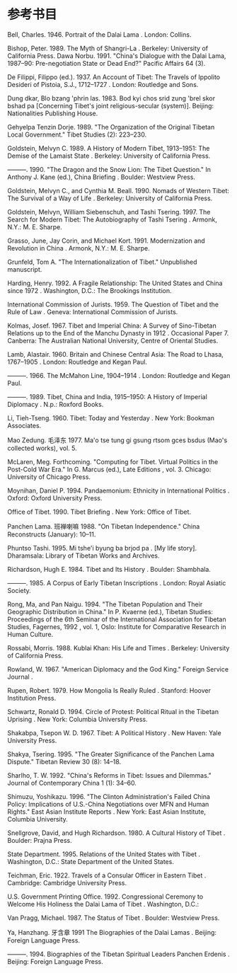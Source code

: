 # 参考书目
Bell, Charles. 1946. Portrait of the Dalai Lama . London: Collins. 

Bishop, Peter. 1989. The Myth of Shangri-La . Berkeley: University of California Press. 
Dawa Norbu. 1991. "China's Dialogue with the Dalai Lama, 1987–90: Pre-negotiation State or Dead End?" Pacific Affairs 64 (3). 

De Filippi, Filippo (ed.). 1937. An Account of Tibet: The Travels of Ippolito Desideri of Pistoia, S.J., 1712–1727 . London: Routledge and Sons. 

Dung dkar, Blo bzang 'phrin las. 1983. Bod kyi chos srid zung 'brel skor bshad pa [Concerning Tibet's joint religious-secular (system)]. Beijing: Nationalities Publishing House. 

Gehyelpa Tenzin Dorje. 1989. "The Organization of the Original Tibetan Local Government." Tibet Studies (2): 223–230. 

Goldstein, Melvyn C. 1989. A History of Modern Tibet, 1913–1951: The Demise of the Lamaist State . Berkeley: University of California Press. 

———. 1990. "The Dragon and the Snow Lion: The Tibet Question." In Anthony J. Kane (ed.), China Briefing . Boulder: Westview Press. 

Goldstein, Melvyn C., and Cynthia M. Beall. 1990. Nomads of Western Tibet: The Survival of a Way of Life . Berkeley: University of California Press. 

Goldstein, Melvyn, William Siebenschuh, and Tashi Tsering. 1997. The Search for Modern Tibet: The Autobiography of Tashi Tsering . Armonk, N.Y.: M. E. Sharpe. 

Grasso, June, Jay Corin, and Michael Kort. 1991. Modernization and Revolution in China . Armonk, N.Y.: M. E. Sharpe. 

Grunfeld, Tom A. "The Internationalization of Tibet." Unpublished manuscript.

Harding, Henry. 1992. A Fragile Relationship: The United States and China since 1972 . Washington, D.C.: The Brookings Institution. 

International Commission of Jurists. 1959. The Question of Tibet and the Rule of Law . Geneva: International Commission of Jurists. 

Kolmas, Josef. 1967. Tibet and Imperial China: A Survey of Sino-Tibetan Relations up to the End of the Manchu Dynasty in 1912 . Occasional Paper 7. Canberra: The Australian National University, Centre of Oriental Studies. 

Lamb, Alastair. 1960. Britain and Chinese Central Asia: The Road to Lhasa, 1767–1905 . London: Routledge and Kegan Paul. 

———. 1966. The McMahon Line, 1904–1914 . London: Routledge and Kegan Paul. 

———. 1989. Tibet, China and India, 1915–1950: A History of Imperial Diplomacy . N.p.: Roxford Books. 

Li, Tieh-Tseng. 1960. Tibet: Today and Yesterday . New York: Bookman Associates. 

Mao Zedung. 毛泽东 1977. Ma'o tse tung gi gsung rtsom gces bsdus (Mao's collected works), vol. 5. 

McLaren, Meg. Forthcoming. "Computing for Tibet. Virtual Politics in the Post-Cold War Era." In G. Marcus (ed.), Late Editions , vol. 3. Chicago: University of Chicago Press. 

Moynihan, Daniel P. 1994. Pandaemonium: Ethnicity in International Politics . Oxford: Oxford University Press. 

Office of Tibet. 1990. Tibet Briefing . New York: Office of Tibet. 

Panchen Lama. 班禅喇嘛 1988. "On Tibetan Independence." China Reconstructs (January): 10–11. 

Phuntso Tashi. 1995. Mi tshe'i byung ba brjod pa . [My life story]. Dharamsala: Library of Tibetan Works and Archives. 

Richardson, Hugh E. 1984. Tibet and Its History . Boulder: Shambhala. 

———. 1985. A Corpus of Early Tibetan Inscriptions . London: Royal Asiatic Society. 

Rong, Ma, and Pan Naigu. 1994. "The Tibetan Population and Their Geographic Distribution in China." In P. Kvaerne (ed.), Tibetan Studies: Proceedings of the 6th Seminar of the International Association for Tibetan Studies, Fagernes, 1992 , vol. 1, Oslo: Institute for Comparative Research in Human Culture. 

Rossabi, Morris. 1988. Kublai Khan: His Life and Times . Berkeley: University of California Press. 

Rowland, W. 1967. "American Diplomacy and the God King." Foreign Service Journal . 

Rupen, Robert. 1979. How Mongolia Is Really Ruled . Stanford: Hoover Institution Press. 

Schwartz, Ronald D. 1994. Circle of Protest: Political Ritual in the Tibetan Uprising . New York: Columbia University Press. 

Shakabpa, Tsepon W. D. 1967. Tibet: A Political History . New Haven: Yale University Press. 

Shakya, Tsering. 1995. "The Greater Significance of the Panchen Lama Dispute." Tibetan Review 30 (8): 14–18. 

Sharlho, T. W. 1992. "China's Reforms in Tibet: Issues and Dilemmas." Journal of Contemporary China 1 (1): 34–60. 

Shimuzu, Yoshikazu. 1996. "The Clinton Administration's Failed China Policy: Implications of U.S.-China Negotiations over MFN and Human Rights." East Asian Institute Reports . New York: East Asian Institute, Columbia University. 

Snellgrove, David, and Hugh Richardson. 1980. A Cultural History of Tibet . Boulder: Prajna Press. 

State Department. 1995. Relations of the United States with Tibet . Washington, D.C.: State Department of the United States. 

Teichman, Eric. 1922. Travels of a Consular Officer in Eastern Tibet . Cambridge: Cambridge University Press. 

U.S. Government Printing Office. 1992. Congressional Ceremony to Welcome His Holiness the Dalai Lama of Tibet . Washington, D.C.: 

Van Pragg, Michael. 1987. The Status of Tibet . Boulder: Westview Press. 

Ya, Hanzhang. 牙含章 1991 The Biographies of the Dalai Lamas . Beijing: Foreign Language Press. 

———. 1994. Biographies of the Tibetan Spiritual Leaders Panchen Erdenis . Beijing: Foreign Language Press. 